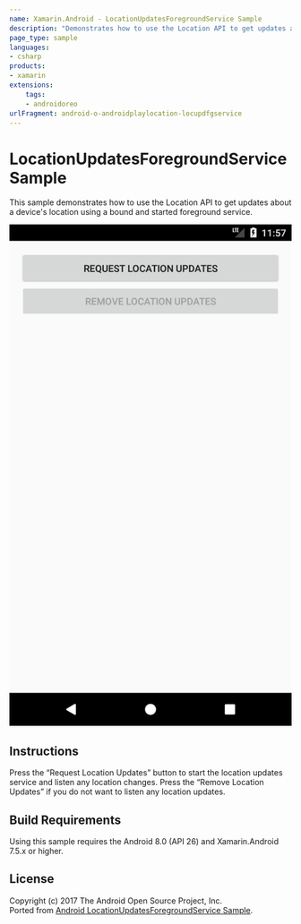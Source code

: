 ```yaml
---
name: Xamarin.Android - LocationUpdatesForegroundService Sample
description: "Demonstrates how to use the Location API to get updates about a device's location using a bound and started foreground service.... (Android Oreo)"
page_type: sample
languages:
- csharp
products:
- xamarin
extensions:
    tags:
    - androidoreo
urlFragment: android-o-androidplaylocation-locupdfgservice
---
```

# LocationUpdatesForegroundService Sample

This sample demonstrates how to use the Location API to get updates about a device's location using a bound and started foreground service.

![LocationUpdatesForegroundService Sample application screenshot](Screenshots/Main.png "LocationUpdatesForegroundService Sample application screenshot")

## Instructions

Press the “Request Location Updates” button to start the location updates service and listen any location changes.
Press the “Remove Location Updates” if you do not want to listen any location updates.

## Build Requirements

Using this sample requires the Android 8.0 (API 26) and Xamarin.Android 7.5.x or higher.

## License

Copyright (c) 2017 The Android Open Source Project, Inc.  
Ported from [Android LocationUpdatesForegroundService Sample](https://github.com/googlesamples/android-play-location/tree/master/LocationUpdatesForegroundService).  
